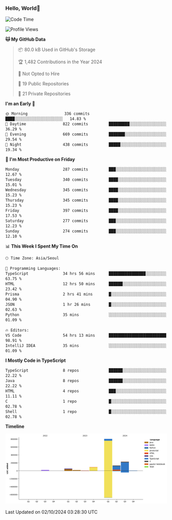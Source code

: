 
### Hello, World🐤

<!--START_SECTION:waka-->
![Code Time](http://img.shields.io/badge/Code%20Time-733%20hrs%2028%20mins-blue)

![Profile Views](http://img.shields.io/badge/Profile%20Views-5-blue)

**🐱 My GitHub Data** 

> 📦 80.0 kB Used in GitHub's Storage 
 > 
> 🏆 1,482 Contributions in the Year 2024
 > 
> 🚫 Not Opted to Hire
 > 
> 📜 19 Public Repositories 
 > 
> 🔑 21 Private Repositories 
 > 
**I'm an Early 🐤** 

```text
🌞 Morning                336 commits         ████░░░░░░░░░░░░░░░░░░░░░   14.83 % 
🌆 Daytime                822 commits         █████████░░░░░░░░░░░░░░░░   36.29 % 
🌃 Evening                669 commits         ███████░░░░░░░░░░░░░░░░░░   29.54 % 
🌙 Night                  438 commits         █████░░░░░░░░░░░░░░░░░░░░   19.34 % 
```
📅 **I'm Most Productive on Friday** 

```text
Monday                   287 commits         ███░░░░░░░░░░░░░░░░░░░░░░   12.67 % 
Tuesday                  340 commits         ████░░░░░░░░░░░░░░░░░░░░░   15.01 % 
Wednesday                345 commits         ████░░░░░░░░░░░░░░░░░░░░░   15.23 % 
Thursday                 345 commits         ████░░░░░░░░░░░░░░░░░░░░░   15.23 % 
Friday                   397 commits         ████░░░░░░░░░░░░░░░░░░░░░   17.53 % 
Saturday                 277 commits         ███░░░░░░░░░░░░░░░░░░░░░░   12.23 % 
Sunday                   274 commits         ███░░░░░░░░░░░░░░░░░░░░░░   12.10 % 
```


📊 **This Week I Spent My Time On** 

```text
🕑︎ Time Zone: Asia/Seoul

💬 Programming Languages: 
TypeScript               34 hrs 56 mins      ████████████████░░░░░░░░░   63.75 % 
HTML                     12 hrs 50 mins      ██████░░░░░░░░░░░░░░░░░░░   23.42 % 
Prisma                   2 hrs 41 mins       █░░░░░░░░░░░░░░░░░░░░░░░░   04.90 % 
JSON                     1 hr 26 mins        █░░░░░░░░░░░░░░░░░░░░░░░░   02.63 % 
Python                   35 mins             ░░░░░░░░░░░░░░░░░░░░░░░░░   01.09 % 

🔥 Editors: 
VS Code                  54 hrs 13 mins      █████████████████████████   98.91 % 
IntelliJ IDEA            35 mins             ░░░░░░░░░░░░░░░░░░░░░░░░░   01.09 % 
```

**I Mostly Code in TypeScript** 

```text
TypeScript               8 repos             ██████░░░░░░░░░░░░░░░░░░░   22.22 % 
Java                     8 repos             ██████░░░░░░░░░░░░░░░░░░░   22.22 % 
HTML                     4 repos             ███░░░░░░░░░░░░░░░░░░░░░░   11.11 % 
C                        1 repo              █░░░░░░░░░░░░░░░░░░░░░░░░   02.78 % 
Shell                    1 repo              █░░░░░░░░░░░░░░░░░░░░░░░░   02.78 % 
```



**Timeline**

![Lines of Code chart](https://raw.githubusercontent.com/jilpoom/jilpoom/main/assets/bar_graph.png)


 Last Updated on 02/10/2024 03:28:30 UTC
<!--END_SECTION:waka-->
